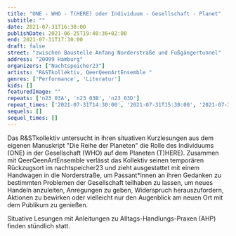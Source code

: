 ```yaml
---
title: "ONE - WHO - T(HERE) oder Individuum - Gesellschaft - Planet"
subtitle: ""
date: 2021-07-31T16:30:00
publishDate: 2021-06-25T19:40:36+02:00
end: 2021-07-31T17:30:00
draft: false
street: "zwischen Baustelle Anfang Norderstraße und Fußgängertunnel"
address: "20099 Hamburg"
organizers: ["Nachtspeicher23"]
artists: "R&STkollektiv, QeerQeenArtEnsemble "
genres: ['Performance', 'Literatur']
kids: []
featuredImage: ""
repeats: ['n23_03A', 'n23_03B', 'n23_03D']
repeat_times: ['2021-07-31T14:30:00', '2021-07-31T15:30:00', '2021-07-31T17:30:00']
sequels: []
sequel_times: []
---
```


Das R&STkollektiv untersucht in ihren situativen Kurzlesungen aus dem eigenen Manuskript "Die Reihe der Planeten" die Rolle des Individuums (ONE) in der Gesellschaft (WHO) auf dem Planeten (T)HERE). Zusammen mit QeerQeenArtEnsemble verlässt das Kollektiv seinen temporären Rückzugsort im nachtspeicher23 und zieht ausgestattet mit einem Handwagen in die Norderstraße, um Passant\*innen an ihren Gedanken zu bestimmten Problemen der Gesellschaft teilhaben zu lassen, um neues Handeln anzuleiten, Anregungen zu geben, Widerspruch herauszufordern, Aktionen zu bewirken oder vielleicht nur den Augenblick am neuen Ort mit dem Publikum zu genießen. 

Situative Lesungen mit Anleitungen zu Alltags-Handlungs-Praxen (AHP) finden stündlich statt.



